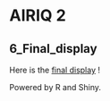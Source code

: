 # AIRIQ 2

## 6_Final_display

Here is the [final display](https://alexandre-verept.shinyapps.io/App-prediction/) !

Powered by R and Shiny.